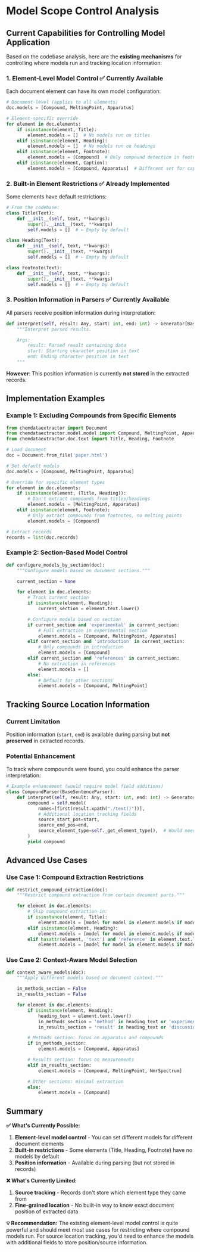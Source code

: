 # Model Scope Control Analysis

## Current Capabilities for Controlling Model Application

Based on the codebase analysis, here are the **existing mechanisms** for controlling where models run and tracking location information:

### 1. Element-Level Model Control ✅ **Currently Available**

Each document element can have its own model configuration:

```python
# Document-level (applies to all elements)
doc.models = [Compound, MeltingPoint, Apparatus]

# Element-specific override
for element in doc.elements:
    if isinstance(element, Title):
        element.models = []  # No models run on titles
    elif isinstance(element, Heading):
        element.models = []  # No models run on headings
    elif isinstance(element, Footnote):
        element.models = [Compound]  # Only compound detection in footnotes
    elif isinstance(element, Caption):
        element.models = [Compound, Apparatus]  # Different set for captions
```

### 2. Built-in Element Restrictions ✅ **Already Implemented**

Some elements have default restrictions:

```python
# From the codebase:
class Title(Text):
    def __init__(self, text, **kwargs):
        super().__init__(text, **kwargs)
        self.models = []  # ← Empty by default

class Heading(Text):
    def __init__(self, text, **kwargs):
        super().__init__(text, **kwargs)
        self.models = []  # ← Empty by default

class Footnote(Text):
    def __init__(self, text, **kwargs):
        super().__init__(text, **kwargs)
        self.models = []  # ← Empty by default
```

### 3. Position Information in Parsers ✅ **Currently Available**

All parsers receive position information during interpretation:

```python
def interpret(self, result: Any, start: int, end: int) -> Generator[BaseModel, None, None]:
    """Interpret parsed results.

    Args:
        result: Parsed result containing data
        start: Starting character position in text
        end: Ending character position in text
    """
```

**However**: This position information is currently **not stored** in the extracted records.

## Implementation Examples

### Example 1: Excluding Compounds from Specific Elements

```python
from chemdataextractor import Document
from chemdataextractor.model.model import Compound, MeltingPoint, Apparatus
from chemdataextractor.doc.text import Title, Heading, Footnote

# Load document
doc = Document.from_file('paper.html')

# Set default models
doc.models = [Compound, MeltingPoint, Apparatus]

# Override for specific element types
for element in doc.elements:
    if isinstance(element, (Title, Heading)):
        # Don't extract compounds from titles/headings
        element.models = [MeltingPoint, Apparatus]
    elif isinstance(element, Footnote):
        # Only extract compounds from footnotes, no melting points
        element.models = [Compound]

# Extract records
records = list(doc.records)
```

### Example 2: Section-Based Model Control

```python
def configure_models_by_section(doc):
    """Configure models based on document sections."""

    current_section = None

    for element in doc.elements:
        # Track current section
        if isinstance(element, Heading):
            current_section = element.text.lower()

        # Configure models based on section
        if current_section and 'experimental' in current_section:
            # Full extraction in experimental section
            element.models = [Compound, MeltingPoint, Apparatus]
        elif current_section and 'introduction' in current_section:
            # Only compounds in introduction
            element.models = [Compound]
        elif current_section and 'references' in current_section:
            # No extraction in references
            element.models = []
        else:
            # Default for other sections
            element.models = [Compound, MeltingPoint]
```

## Tracking Source Location Information

### Current Limitation
Position information (`start`, `end`) is available during parsing but **not preserved** in extracted records.

### Potential Enhancement

To track where compounds were found, you could enhance the parser interpretation:

```python
# Example enhancement (would require model field additions)
class CompoundParser(BaseSentenceParser):
    def interpret(self, result: Any, start: int, end: int) -> Generator[BaseModel, None, None]:
        compound = self.model(
            names=[first(result.xpath("./text()"))],
            # Additional location tracking fields
            source_start_pos=start,
            source_end_pos=end,
            source_element_type=self._get_element_type(),  # Would need implementation
        )
        yield compound
```

## Advanced Use Cases

### Use Case 1: Compound Extraction Restrictions

```python
def restrict_compound_extraction(doc):
    """Restrict compound extraction from certain document parts."""

    for element in doc.elements:
        # Skip compound extraction in:
        if isinstance(element, Title):
            element.models = [model for model in element.models if model != Compound]
        elif isinstance(element, Heading):
            element.models = [model for model in element.models if model != Compound]
        elif hasattr(element, 'text') and 'reference' in element.text.lower():
            element.models = [model for model in element.models if model != Compound]
```

### Use Case 2: Context-Aware Model Selection

```python
def context_aware_models(doc):
    """Apply different models based on document context."""

    in_methods_section = False
    in_results_section = False

    for element in doc.elements:
        if isinstance(element, Heading):
            heading_text = element.text.lower()
            in_methods_section = 'method' in heading_text or 'experimental' in heading_text
            in_results_section = 'result' in heading_text or 'discussion' in heading_text

        # Methods section: focus on apparatus and compounds
        if in_methods_section:
            element.models = [Compound, Apparatus]

        # Results section: focus on measurements
        elif in_results_section:
            element.models = [Compound, MeltingPoint, NmrSpectrum]

        # Other sections: minimal extraction
        else:
            element.models = [Compound]
```

## Summary

**✅ What's Currently Possible:**
1. **Element-level model control** - You can set different models for different document elements
2. **Built-in restrictions** - Some elements (Title, Heading, Footnote) have no models by default
3. **Position information** - Available during parsing (but not stored in records)

**❌ What's Currently Limited:**
1. **Source tracking** - Records don't store which element type they came from
2. **Fine-grained location** - No built-in way to know exact document position of extracted data

**💡 Recommendation:**
The existing element-level model control is quite powerful and should meet most use cases for restricting where compound models run. For source location tracking, you'd need to enhance the models with additional fields to store position/source information.